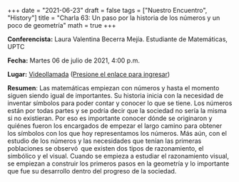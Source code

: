 +++
date      = "2021-06-23"
draft     = false
tags      = ["Nuestro Encuentro", "History"]
title     = "Charla 63: Un paso por la historia de los números y un poco de geometría"
math      = true
+++

**Conferencista:**  Laura Valentina Becerra Mejía. Estudiante de Matemáticas, UPTC

**Fecha:** Martes 06 de julio de 2021, 4:00 p.m.

**Lugar:** [Videollamada](https://meet.google.com/izy-pzig-pbf)  ([Presione el enlace para ingresar](https://meet.google.com/izy-pzig-pbf))

**Resumen**: Las matemáticas empiezan con números y hasta el momento siguen siendo igual de importantes. Su historia inicia con la necesidad de inventar símbolos para poder contar y conocer lo que se tiene. Los números están por todas partes y se podría decir que la sociedad no sería la misma si no existieran. Por eso es importante conocer dónde se originaron y quiénes fueron los encargados de empezar el largo camino para obtener los símbolos con los que hoy representamos los números. Más aún, con el estudio de los números y las necesidades que tenían las primeras poblaciones se observó que existen dos tipos de razonamiento, el simbólico y el visual. Cuando se empieza a estudiar el razonamiento visual, se empiezan a construir los primeros pasos en la geometría y lo importante que fue su desarrollo dentro del progreso de la sociedad.

